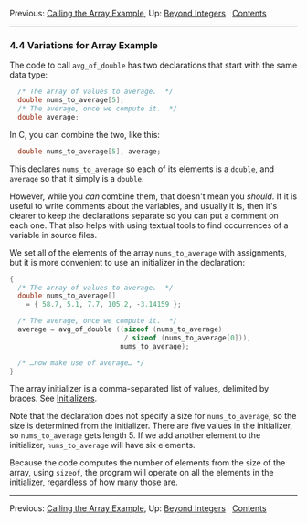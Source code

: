 Previous: [Calling the Array Example](Array-Example-Call.md), Up:
[Beyond Integers](Beyond-Integers.md)  
[Contents](index.md#SEC_Contents "Table of contents")  

------------------------------------------------------------------------


### 4.4 Variations for Array Example 

The code to call `avg_of_double` has two declarations that start with
the same data type:

``` C
  /* The array of values to average.  */
  double nums_to_average[5];
  /* The average, once we compute it.  */
  double average;
```

In C, you can combine the two, like this:

``` C
  double nums_to_average[5], average;
```

This declares `nums_to_average` so each of its elements is a `double`,
and `average` so that it simply is a `double`.

However, while you *can* combine them, that doesn't mean you *should*.
If it is useful to write comments about the variables, and usually it
is, then it's clearer to keep the declarations separate so you can put a
comment on each one. That also helps with using textual tools to find
occurrences of a variable in source files.

We set all of the elements of the array `nums_to_average` with
assignments, but it is more convenient to use an initializer in the
declaration:

``` C
{
  /* The array of values to average.  */
  double nums_to_average[]
    = { 58.7, 5.1, 7.7, 105.2, -3.14159 };

  /* The average, once we compute it.  */
  average = avg_of_double ((sizeof (nums_to_average)
                            / sizeof (nums_to_average[0])),
                           nums_to_average);

  /* …now make use of average… */
}
```

The array initializer is a comma-separated list of values, delimited by
braces. See [Initializers](Initializers.md).

Note that the declaration does not specify a size for `nums_to_average`,
so the size is determined from the initializer. There are five values in
the initializer, so `nums_to_average` gets length 5. If we add another
element to the initializer, `nums_to_average` will have six elements.

Because the code computes the number of elements from the size of the
array, using `sizeof`, the program will operate on all the elements in
the initializer, regardless of how many those are.

------------------------------------------------------------------------

Previous: [Calling the Array Example](Array-Example-Call.md), Up:
[Beyond Integers](Beyond-Integers.md)  
[Contents](index.md#SEC_Contents "Table of contents")  
